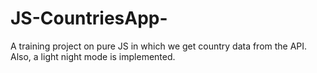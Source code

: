 # JS-CountriesApp-
A training project on pure JS in which we get country data from the API.  Also, a light night mode is implemented.
